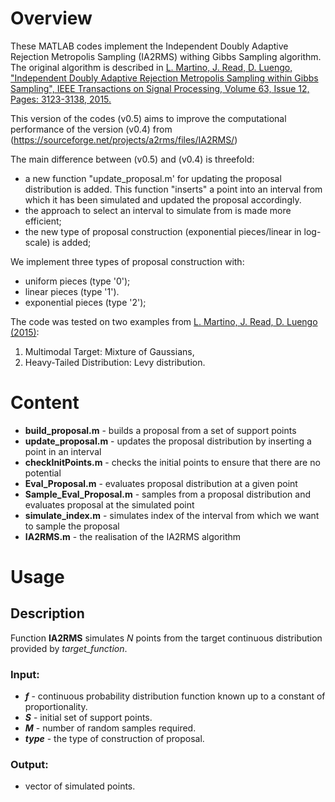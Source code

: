 # Overview

These MATLAB codes implement the Independent Doubly Adaptive Rejection Metropolis Sampling (IA2RMS) withing Gibbs Sampling algorithm. The original algorithm is described in [L. Martino, J. Read, D. Luengo, "Independent Doubly Adaptive Rejection Metropolis Sampling within Gibbs Sampling",
IEEE Transactions on Signal Processing, Volume 63, Issue 12, Pages: 3123-3138, 2015.](http://www.lucamartino.altervista.org/TSP_IA2RMS.pdf)

This version of the codes (v0.5) aims to improve the computational performance of the version (v0.4) from (https://sourceforge.net/projects/a2rms/files/IA2RMS/)

The main difference between (v0.5) and (v0.4) is threefold:
* a new function "update_proposal.m' for updating the proposal distribution is added. This function "inserts" a point into an interval from which it has been simulated and updated the proposal accordingly.
* the approach to select an interval to simulate from is made more efficient;
* the new type of proposal construction (exponential pieces/linear in log-scale) is added;

We implement three types of proposal construction with:
*  uniform pieces (type '0');
*  linear pieces (type '1').
*  exponential pieces (type '2');

The code was tested on two examples from [L. Martino, J. Read, D. Luengo (2015)](http://www.lucamartino.altervista.org/TSP_IA2RMS.pdf):
1. Multimodal Target: Mixture of Gaussians,
1. Heavy-Tailed Distribution: Levy distribution.

# Content

* __build_proposal.m__ - builds a proposal from a set of support points
* __update_proposal.m__ - updates the proposal distribution by inserting a point in an interval
* __checkInitPoints.m__ - checks the initial points to ensure that there are no potential
* __Eval_Proposal.m__ - evaluates proposal distribution at a given point
* __Sample_Eval_Proposal.m__ - samples from a proposal distribution and evaluates proposal at the simulated point
* __simulate_index.m__ - simulates index of the interval from which we want to sample the proposal
* __IA2RMS.m__ - the realisation of the IA2RMS algorithm

# Usage 

## Description
Function **IA2RMS** simulates *N* points from the target continuous distribution provided by *target_function*.
### Input:
* __*f*__ - continuous probability distribution function known up to a constant of proportionality.
* __*S*__ - initial set of support points. 
* __*M*__ - number of random samples required.
* __*type*__ - the type of construction of proposal.

### Output: 
* vector of simulated points.
